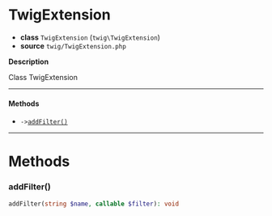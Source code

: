 # TwigExtension

- **class** `TwigExtension` (`twig\TwigExtension`)
- **source** `twig/TwigExtension.php`

**Description**

Class TwigExtension

---

#### Methods

- `->`[`addFilter()`](#method-addfilter)

---
# Methods

<a name="method-addfilter"></a>

### addFilter()
```php
addFilter(string $name, callable $filter): void
```